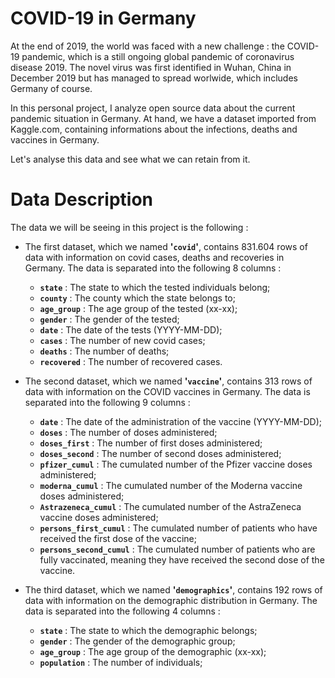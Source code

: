 # COVID-19 in Germany

At the end of 2019, the world was faced with a new challenge : the COVID-19 pandemic, which is a still ongoing global pandemic of coronavirus disease 2019. The novel virus was first identified in Wuhan, China in December 2019 but has managed to spread worlwide, which includes Germany of course.

In this personal project, I analyze open source data about the current pandemic situation in Germany. At hand, we have a dataset imported from Kaggle.com, containing informations about the infections, deaths and vaccines in Germany.

Let's analyse this data and see what we can retain from it.

# Data Description 

The data we will be seeing in this project is the following :

- The first dataset, which we named **'`covid`'**, contains 831.604 rows of data with information on covid cases, deaths and recoveries in Germany. The data is separated into the following 8 columns :
    - **`state`** : The state to which the tested individuals belong;
    - **`county`** :  The county which the state belongs to;
    - **`age_group`** : The age group of the tested (xx-xx);
    - **`gender`** : The gender of the tested;
    - **`date`** : The date of the tests (YYYY-MM-DD);
    - **`cases`** : The number of new covid cases;
    - **`deaths`** : The number of deaths;
    - **`recovered`** : The number of recovered cases.
    
- The second dataset, which we named **'`vaccine`'**, contains 313 rows of data with information on the COVID vaccines in Germany. The data is separated into the following 9 columns :
    - **`date`** : The date of the administration of the vaccine (YYYY-MM-DD);
    - **`doses`** :  The number of doses administered;
    - **`doses_first`** : The number of first doses administered;
    - **`doses_second`** : The number of second doses administered;
    - **`pfizer_cumul`** : The cumulated number of the Pfizer vaccine doses administered;
    - **`moderna_cumul`** : The cumulated number of the Moderna vaccine doses administered;
    - **`Astrazeneca_cumul`** : The cumulated number of the AstraZeneca vaccine doses administered;
    - **`persons_first_cumul`** : The cumulated number of patients who have received the first dose of the vaccine;
    - **`persons_second_cumul`** : The cumulated number of patients who are fully vaccinated, meaning they have received the second dose of the vaccine.

- The third dataset, which we named **'`demographics`'**, contains 192 rows of data with information on the demographic distribution in Germany. The data is separated into the following 4 columns :
    - **`state`** : The state to which the demographic belongs;
    - **`gender`** : The gender of the demographic group;
    - **`age_group`** : The age group of the demographic (xx-xx);
    - **`population`** : The number of individuals;

